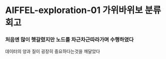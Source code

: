 # AIFFEL-exploration-01 가위바위보 분류 회고

### 처음엔 많이 헷갈렸지만 노드를 차근차근따라가며 수행하였다
데이터의 양과 질이 굉장히 중요하다는것을 깨달았다
